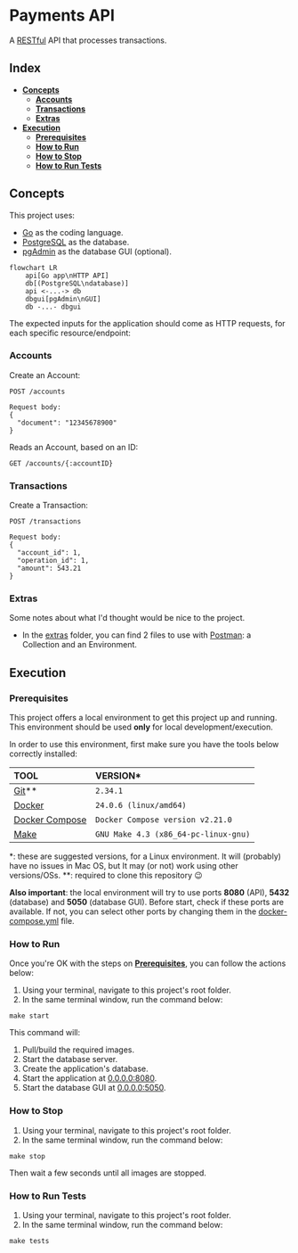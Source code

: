 # Payments API

A [RESTful](https://en.wikipedia.org/wiki/REST) API that processes transactions.

## Index

- [**Concepts**](#concepts)
  - [**Accounts**](#accounts)
  - [**Transactions**](#transactions)
  - [**Extras**](#extras)
- [**Execution**](#execution)
  - [**Prerequisites**](#prerequisites)
  - [**How to Run**](#how-to-run)
  - [**How to Stop**](#how-to-stop)
  - [**How to Run Tests**](#how-to-run-tests)

## Concepts

This project uses:

- [Go](https://go.dev/) as the coding language.
- [PostgreSQL](https://www.postgresql.org/) as the database.
- [pgAdmin](https://www.pgadmin.org/) as the database GUI (optional).

```mermaid
flowchart LR
    api[Go app\nHTTP API]
    db[(PostgreSQL\ndatabase)]
    api <-...-> db
    dbgui[pgAdmin\nGUI]
    db -...- dbgui
```

The expected inputs for the application should come as HTTP requests, for each specific resource/endpoint:

### Accounts

Create an Account:

```
POST /accounts

Request body:
{
  "document": "12345678900"
}
```

Reads an Account, based on an ID:

```
GET /accounts/{:accountID}
```

### Transactions

Create a Transaction:

```
POST /transactions

Request body:
{
  "account_id": 1,
  "operation_id": 1,
  "amount": 543.21
}
```

### Extras

Some notes about what I'd thought would be nice to the project.

- In the [extras](./extras) folder, you can find 2 files to use with [Postman](https://www.postman.com/): a Collection
and an Environment.

## Execution

### Prerequisites

This project offers a local environment to get this project up and running. This environment should be used **only** for
local development/execution.

In order to use this environment, first make sure you have the tools below correctly installed:

|TOOL|VERSION\*|
|:---|:---|
|[Git](https://git-scm.com/)\*\*|`2.34.1`|
|[Docker](https://www.docker.com/)|`24.0.6 (linux/amd64)`|
|[Docker Compose](https://docs.docker.com/compose/)|`Docker Compose version v2.21.0`|
|[Make](https://www.gnu.org/software/make/)|`GNU Make 4.3 (x86_64-pc-linux-gnu)`|

\*: these are suggested versions, for a Linux environment. It will (probably) have no issues in Mac OS, but It may (or
not) work using other versions/OSs.
\*\*: required to clone this repository :wink:

**Also important**: the local environment will try to use ports **8080** (API), **5432** (database) and **5050**
(database GUI). Before start, check if these ports are available. If not, you can select other ports by changing them in
the [docker-compose.yml](./docker-compose.yml) file.

### How to Run

Once you're OK with the steps on [**Prerequisites**](#prerequisites), you can follow the actions below:

1. Using your terminal, navigate to this project's root folder.
2. In the same terminal window, run the command below:

```shell
make start
```

This command will:

1. Pull/build the required images.
2. Start the database server.
3. Create the application's database.
4. Start the application at [0.0.0.0:8080](http://0.0.0.0:8080).
5. Start the database GUI at [0.0.0.0:5050](http://0.0.0.0:5050).

### How to Stop

1. Using your terminal, navigate to this project's root folder.
2. In the same terminal window, run the command below:

```shell
make stop
```

Then wait a few seconds until all images are stopped.

### How to Run Tests

1. Using your terminal, navigate to this project's root folder.
2. In the same terminal window, run the command below:

```shell
make tests
```

